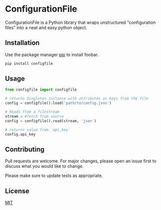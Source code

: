 # ConfigurationFile

ConfigurationFile is a Python library that wraps unstructured "configuration files" into a neat and easy python object.

## Installation

Use the package manager [pip](https://pip.pypa.io/en/stable/) to install foobar.

```bash
pip install configfile
```

## Usage

```python
from configfile import configfile

# returns Singleton instance with attributes as keys from the file
config = configfile().load('path/to/config.json')

# Reads from a filestream
stream = #fetch from source
config = configfile().read(stream, 'json')

# returns value from `api_key`
config.api_key

```

## Contributing
Pull requests are welcome. For major changes, please open an issue first to discuss what you would like to change.

Please make sure to update tests as appropriate.

## License
[MIT](https://choosealicense.com/licenses/mit/)